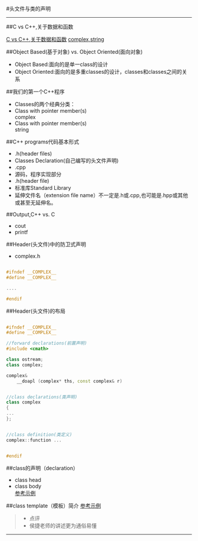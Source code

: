 #头文件与类的声明

------

##C vs C++,关于数据和函数

[C vs C++,关于数据和函数][1]
[complex,string][2]

##Object Based(基于对象) vs. Object Oriented(面向对象)

- Object Based:面向的是单一class的设计
- Object Oriented:面向的是多重classes的设计，classes和classes之间的关系 

##我们的第一个C++程序

- Classes的两个经典分类：
 - Class with pointer member(s)  
 complex
 - Class with pointer member(s)  
 string

##C++ programs代码基本形式

- .h(header files)
 - Classes Declaration(自己编写的头文件声明)
- .cpp
 - 源码，程序实现部分
- .h(header file)
 - 标准库Standard Library
- 延伸文件名（extension file name）不一定是.h或.cpp,也可能是.hpp或其他或甚至无延伸名。

##Output,C++ vs. C
- cout
- printf

##Header(头文件)中的防卫式声明

- complex.h
``` c++

#ifndef __COMPLEX__
#define __COMPLEX__

....

#endif

```

##Header(头文件)的布局

``` c++

#ifndef __COMPLEX__
#define __COMPLEX__

//forward declarations(前置声明)
#include <cmath>

class ostream;
class complex;

complex&
	__doapl (complex* ths, const complex& r)


//class declarations(类声明)
class complex
{
...
};


//class definition(类定义)
complex::function ...


#endif

```

##class的声明（declaration）

- class head
- class body  
[参考示例][3]

##class template（模板）简介
[参考示例][4]

>* 点评
>* 侯捷老师的讲述更为通俗易懂

------
[1]:https://github.com/Alvin-yeats/GeeBand-Recording/blob/master/C%2B%2B%E9%9D%A2%E5%90%91%E5%AF%B9%E8%B1%A1%E9%AB%98%E7%BA%A7%E5%BC%80%E5%8F%91/%E5%9B%BE%E7%A4%BA.png
[2]:https://github.com/Alvin-yeats/GeeBand-Recording/blob/master/C%2B%2B%E9%9D%A2%E5%90%91%E5%AF%B9%E8%B1%A1%E9%AB%98%E7%BA%A7%E5%BC%80%E5%8F%91/complex%26string.png
[3]:https://zh.wikipedia.org/wiki/C%2B%2B%E7%B1%BB
[4]:https://zh.wikipedia.org/wiki/%E6%A8%A1%E6%9D%BF_(C%2B%2B)